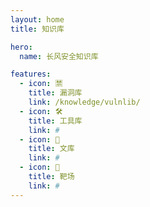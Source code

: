 ```yaml
---
layout: home
title: 知识库

hero:
  name: 长风安全知识库

features:
  - icon: 🈲
    title: 漏洞库
    link: /knowledge/vulnlib/
  - icon: 🛠️
    title: 工具库
    link: #
  - icon: 📘
    title: 文库
    link: #
  - icon: 🎯
    title: 靶场
    link: #
---
```

